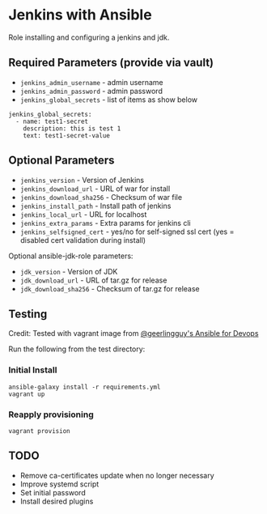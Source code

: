# Jenkins with Ansible

Role installing and configuring a jenkins and jdk.

## Required Parameters (provide via vault)

 * `jenkins_admin_username` - admin username
 * `jenkins_admin_password` - admin password
 * `jenkins_global_secrets` - list of items as show below

```
jenkins_global_secrets:
  - name: test1-secret
    description: this is test 1
    text: test1-secret-value
```

## Optional Parameters

 * `jenkins_version` - Version of Jenkins
 * `jenkins_download_url` - URL of war for install
 * `jenkins_download_sha256` - Checksum of war file
 * `jenkins_install_path` - Install path of jenkins
 * `jenkins_local_url` - URL for localhost
 * `jenkins_extra_params` - Extra params for jenkins cli
 * `jenkins_selfsigned_cert` - yes/no for self-signed ssl cert (yes = disabled cert validation during install)

Optional ansible-jdk-role parameters:
 * `jdk_version` - Version of JDK
 * `jdk_download_url` - URL of tar.gz for release
 * `jdk_download_sha256` - Checksum of tar.gz for release

## Testing

Credit: Tested with vagrant image from [@geerlingguy's Ansible for Devops](https://github.com/geerlingguy/ansible-for-devops)

Run the following from the test directory:

### Initial Install
```
ansible-galaxy install -r requirements.yml
vagrant up
```

### Reapply provisioning
```
vagrant provision
```

## TODO

 * Remove ca-certificates update when no longer necessary
 * Improve systemd script
 * Set initial password
 * Install desired plugins

